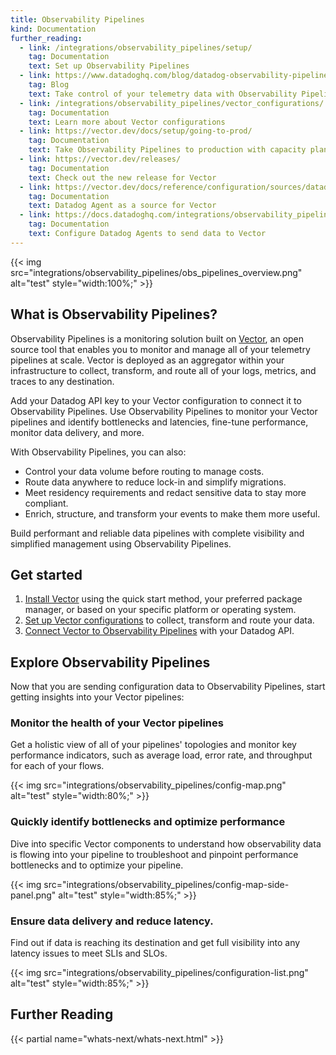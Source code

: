 ```yaml
---
title: Observability Pipelines
kind: Documentation
further_reading:
  - link: /integrations/observability_pipelines/setup/
    tag: Documentation
    text: Set up Observability Pipelines 
  - link: https://www.datadoghq.com/blog/datadog-observability-pipelines/
    tag: Blog
    text: Take control of your telemetry data with Observability Pipelines
  - link: /integrations/observability_pipelines/vector_configurations/
    tag: Documentation
    text: Learn more about Vector configurations
  - link: https://vector.dev/docs/setup/going-to-prod/
    tag: Documentation
    text: Take Observability Pipelines to production with capacity planning
  - link: https://vector.dev/releases/ 
    tag: Documentation
    text: Check out the new release for Vector
  - link: https://vector.dev/docs/reference/configuration/sources/datadog_agent/
    tag: Documentation
    text: Datadog Agent as a source for Vector
  - link: https://docs.datadoghq.com/integrations/observability_pipelines/integrate_vector_with_datadog/ 
    tag: Documentation
    text: Configure Datadog Agents to send data to Vector
---
```


{{< img src="integrations/observability_pipelines/obs_pipelines_overview.png" alt="test" style="width:100%;" >}}

## What is Observability Pipelines?

Observability Pipelines is a monitoring solution built on [Vector][1], an open source tool that enables you to monitor and manage all of your telemetry pipelines at scale. Vector is deployed as an aggregator within your infrastructure to collect, transform, and route all of your logs, metrics, and traces to any destination.

Add your Datadog API key to your Vector configuration to connect it to Observability Pipelines. Use Observability Pipelines to monitor your Vector pipelines and identify bottlenecks and latencies, fine-tune performance, monitor data delivery, and more. 

With Observability Pipelines, you can also:

- Control your data volume before routing to manage costs.
- Route data anywhere to reduce lock-in and simplify migrations.
- Meet residency requirements and redact sensitive data to stay more compliant.
- Enrich, structure, and transform your events to make them more useful.

Build performant and reliable data pipelines with complete visibility and simplified management using Observability Pipelines. 

## Get started

1. [Install Vector][2] using the quick start method, your preferred package manager, or based on your specific platform or operating system.
2. [Set up Vector configurations][3] to collect, transform and route your data.
3. [Connect Vector to Observability Pipelines][4] with your Datadog API.

## Explore Observability Pipelines

Now that you are sending configuration data to Observability Pipelines, start getting insights into your Vector pipelines:

### Monitor the health of your Vector pipelines

Get a holistic view of all of your pipelines' topologies and monitor key performance indicators, such as average load, error rate, and throughput for each of your flows. 

{{< img src="integrations/observability_pipelines/config-map.png" alt="test" style="width:80%;" >}}

### Quickly identify bottlenecks and optimize performance

Dive into specific Vector components to understand how observability data is flowing into your pipeline to troubleshoot and pinpoint performance bottlenecks and to optimize your pipeline. 

{{< img src="integrations/observability_pipelines/config-map-side-panel.png" alt="test" style="width:85%;" >}}

### Ensure data delivery and reduce latency. 

Find out if data is reaching its destination and get full visibility into any latency issues to meet SLIs and SLOs.

{{< img src="integrations/observability_pipelines/configuration-list.png" alt="test" style="width:85%;" >}}

## Further Reading

{{< partial name="whats-next/whats-next.html" >}}

[1]: https://vector.dev/
[2]: /integrations/observability_pipelines/setup/#install-vector
[3]: /integrations/observability_pipelines/setup/#set-up-vector-configurations
[4]: /integrations/observability_pipelines/setup/#connect-vector-to-observability-pipelines
